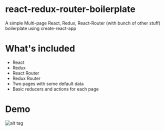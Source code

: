 # react-redux-router-boilerplate
A simple Multi-page React, Redux, React-Router (with bunch of other stuff) boilerplate using create-react-app

# What's included

* React
* Redux
* React Router
* Redux Router
* Two pages with some default data
* Basic reducers and actions for each page

# Demo

![alt tag](https://dl.dropbox.com/s/sshxd7n86n5phog/Screen%20Shot%202016-11-30%20at%206.06.47%20PM.png)
